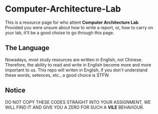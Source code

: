 # Computer-Architecture-Lab
This is a resource page for who attent **Computer Architecture Lab**. Provided you were unsure about how to write a report, or, how to carry on your lab, it'll be a good choise to go through this page.

## The Language
Nowadays, most study resources are written in English, not Chinese. Therefore, the ability to read and write in English become more and more important to us.
This repo will writen in English, if you don't understand these words, setences, etc., a good choice is STFW.

## Notice
DO NOT COPY THESE CODES STRAIGHT INTO YOUR ASSIGNMENT, WE WILL FIND IT AND GIVE YOU A ZERO FOR SUCH A **VILE** BEHAVIOUR.
